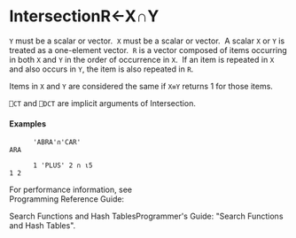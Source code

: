 




<h1 class="heading"><span class="name">Intersection</span><span class="command">R←X∩Y</span></h1>

`Y` must be  a scalar or vector.  `X` must be a scalar or vector.  A scalar `X` or `Y` is treated as a one-element vector.  `R` is a vector composed of items occurring in both `X` and `Y` in the order of occurrence in `X`.  If an item is repeated in `X` and also occurs in `Y`, the item is also repeated in `R`.


Items in `X` and `Y` are considered the same if `X≡Y` returns 1 for those items.


`⎕CT` and `⎕DCT` are  implicit arguments of Intersection.

#### Examples
```apl
      'ABRA'∩'CAR'
ARA
 
      1 'PLUS' 2 ∩ ⍳5
1 2
```



For performance information, see  
Programming Reference Guide: 

Search Functions and Hash TablesProgrammer's Guide: "Search Functions and Hash Tables".



